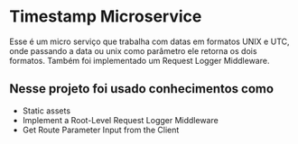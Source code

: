 # Timestamp Microservice

Esse é um micro serviço que trabalha com datas em formatos UNIX e UTC, onde passando a data ou unix como parâmetro ele retorna os dois formatos.
Também foi implementado um Request Logger Middleware.

## Nesse projeto foi usado conhecimentos como
- Static assets
- Implement a Root-Level Request Logger Middleware
- Get Route Parameter Input from the Client
